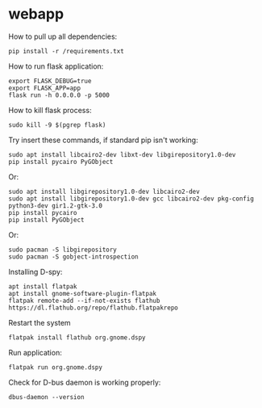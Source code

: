 # webapp
How to pull up all dependencies:
```
pip install -r /requirements.txt
```
How to run flask application:
```
export FLASK_DEBUG=true
export FLASK_APP=app
flask run -h 0.0.0.0 -p 5000
```

How to kill flask process:
```
sudo kill -9 $(pgrep flask)
```

Try insert these commands, if standard pip isn't working:
```
sudo apt install libcairo2-dev libxt-dev libgirepository1.0-dev
pip install pycairo PyGObject
```
Or:
```
sudo apt install libgirepository1.0-dev libcairo2-dev
sudo apt install libgirepository1.0-dev gcc libcairo2-dev pkg-config python3-dev gir1.2-gtk-3.0
pip install pycairo
pip install PyGObject
```


Or:
```
sudo pacman -S libgirepository
sudo pacman -S gobject-introspection
```


Installing D-spy:
```
apt install flatpak
apt install gnome-software-plugin-flatpak
flatpak remote-add --if-not-exists flathub https://dl.flathub.org/repo/flathub.flatpakrepo
```


Restart the system
```
flatpak install flathub org.gnome.dspy
```

Run application:
```
flatpak run org.gnome.dspy
```

Check for D-bus daemon is working properly:

```
dbus-daemon --version
```


